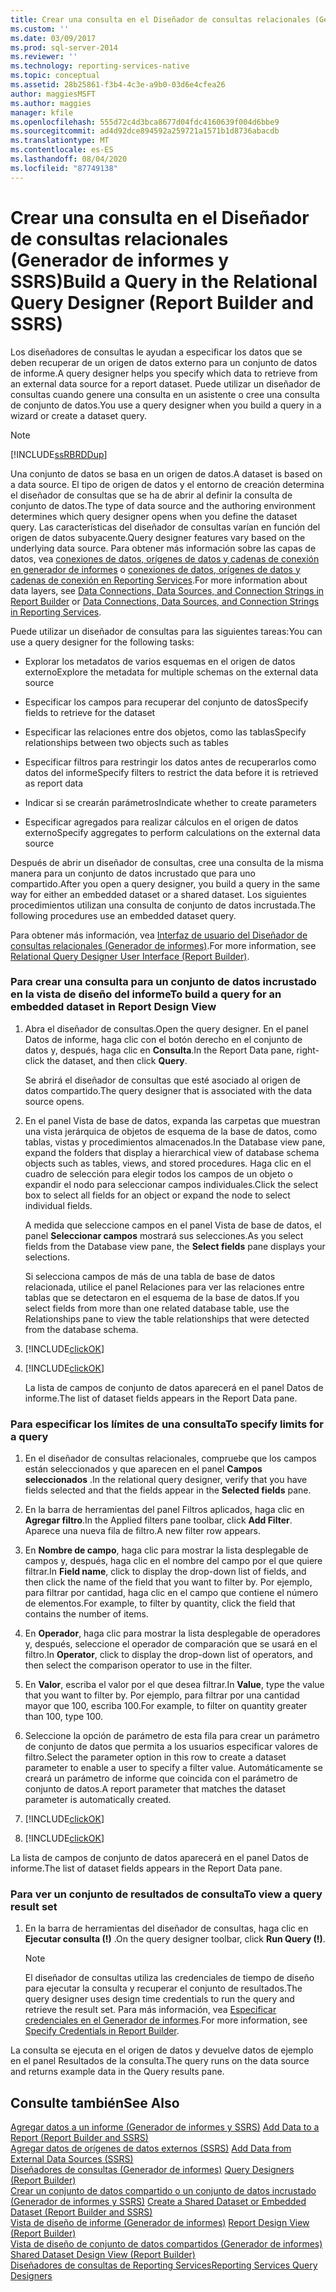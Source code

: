 ```yaml
---
title: Crear una consulta en el Diseñador de consultas relacionales (Generador de informes y SSRS) | Microsoft Docs
ms.custom: ''
ms.date: 03/09/2017
ms.prod: sql-server-2014
ms.reviewer: ''
ms.technology: reporting-services-native
ms.topic: conceptual
ms.assetid: 28b25861-f3b4-4c3e-a9b0-03d6e4cfea26
author: maggiesMSFT
ms.author: maggies
manager: kfile
ms.openlocfilehash: 555d72c4d3bca8677d04fdc4160639f004d6bbe9
ms.sourcegitcommit: ad4d92dce894592a259721a1571b1d8736abacdb
ms.translationtype: MT
ms.contentlocale: es-ES
ms.lasthandoff: 08/04/2020
ms.locfileid: "87749138"
---
```

# <a name="build-a-query-in-the-relational-query-designer-report-builder-and-ssrs"></a><span data-ttu-id="75481-102">Crear una consulta en el Diseñador de consultas relacionales (Generador de informes y SSRS)</span><span class="sxs-lookup"><span data-stu-id="75481-102">Build a Query in the Relational Query Designer (Report Builder and SSRS)</span></span>
  <span data-ttu-id="75481-103">Los diseñadores de consultas le ayudan a especificar los datos que se deben recuperar de un origen de datos externo para un conjunto de datos de informe.</span><span class="sxs-lookup"><span data-stu-id="75481-103">A query designer helps you specify which data to retrieve from an external data source for a report dataset.</span></span> <span data-ttu-id="75481-104">Puede utilizar un diseñador de consultas cuando genere una consulta en un asistente o cree una consulta de conjunto de datos.</span><span class="sxs-lookup"><span data-stu-id="75481-104">You use a query designer when you build a query in a wizard or create a dataset query.</span></span>  
  
> [!NOTE]  
>  [!INCLUDE[ssRBRDDup](../../includes/ssrbrddup-md.md)]  
  
 <span data-ttu-id="75481-105">Una conjunto de datos se basa en un origen de datos.</span><span class="sxs-lookup"><span data-stu-id="75481-105">A dataset is based on a data source.</span></span> <span data-ttu-id="75481-106">El tipo de origen de datos y el entorno de creación determina el diseñador de consultas que se ha de abrir al definir la consulta de conjunto de datos.</span><span class="sxs-lookup"><span data-stu-id="75481-106">The type of data source and the authoring environment determines which query designer opens when you define the dataset query.</span></span> <span data-ttu-id="75481-107">Las características del diseñador de consultas varían en función del origen de datos subyacente.</span><span class="sxs-lookup"><span data-stu-id="75481-107">Query designer features vary based on the underlying data source.</span></span> <span data-ttu-id="75481-108">Para obtener más información sobre las capas de datos, vea [conexiones de datos, orígenes de datos y cadenas de conexión en generador de informes](../data-connections-data-sources-and-connection-strings-in-report-builder.md) o [conexiones de datos, orígenes de datos y cadenas de conexión en Reporting Services](../data-connections-data-sources-and-connection-strings-in-reporting-services.md).</span><span class="sxs-lookup"><span data-stu-id="75481-108">For more information about data layers, see [Data Connections, Data Sources, and Connection Strings in Report Builder](../data-connections-data-sources-and-connection-strings-in-report-builder.md) or [Data Connections, Data Sources, and Connection Strings in Reporting Services](../data-connections-data-sources-and-connection-strings-in-reporting-services.md).</span></span>  
  
 <span data-ttu-id="75481-109">Puede utilizar un diseñador de consultas para las siguientes tareas:</span><span class="sxs-lookup"><span data-stu-id="75481-109">You can use a query designer for the following tasks:</span></span>  
  
-   <span data-ttu-id="75481-110">Explorar los metadatos de varios esquemas en el origen de datos externo</span><span class="sxs-lookup"><span data-stu-id="75481-110">Explore the metadata for multiple schemas on the external data source</span></span>  
  
-   <span data-ttu-id="75481-111">Especificar los campos para recuperar del conjunto de datos</span><span class="sxs-lookup"><span data-stu-id="75481-111">Specify fields to retrieve for the dataset</span></span>  
  
-   <span data-ttu-id="75481-112">Especificar las relaciones entre dos objetos, como las tablas</span><span class="sxs-lookup"><span data-stu-id="75481-112">Specify relationships between two objects such as tables</span></span>  
  
-   <span data-ttu-id="75481-113">Especificar filtros para restringir los datos antes de recuperarlos como datos del informe</span><span class="sxs-lookup"><span data-stu-id="75481-113">Specify filters to restrict the data before it is retrieved as report data</span></span>  
  
-   <span data-ttu-id="75481-114">Indicar si se crearán parámetros</span><span class="sxs-lookup"><span data-stu-id="75481-114">Indicate whether to create parameters</span></span>  
  
-   <span data-ttu-id="75481-115">Especificar agregados para realizar cálculos en el origen de datos externo</span><span class="sxs-lookup"><span data-stu-id="75481-115">Specify aggregates to perform calculations on the external data source</span></span>  
  
 <span data-ttu-id="75481-116">Después de abrir un diseñador de consultas, cree una consulta de la misma manera para un conjunto de datos incrustado que para uno compartido.</span><span class="sxs-lookup"><span data-stu-id="75481-116">After you open a query designer, you build a query in the same way for either an embedded dataset or a shared dataset.</span></span> <span data-ttu-id="75481-117">Los siguientes procedimientos utilizan una consulta de conjunto de datos incrustada.</span><span class="sxs-lookup"><span data-stu-id="75481-117">The following procedures use an embedded dataset query.</span></span>  
  
 <span data-ttu-id="75481-118">Para obtener más información, vea [Interfaz de usuario del Diseñador de consultas relacionales &#40;Generador de informes&#41;](relational-query-designer-user-interface-report-builder.md).</span><span class="sxs-lookup"><span data-stu-id="75481-118">For more information, see [Relational Query Designer User Interface &#40;Report Builder&#41;](relational-query-designer-user-interface-report-builder.md).</span></span>  
  
### <a name="to-build-a-query-for-an-embedded-dataset-in-report-design-view"></a><span data-ttu-id="75481-119">Para crear una consulta para un conjunto de datos incrustado en la vista de diseño del informe</span><span class="sxs-lookup"><span data-stu-id="75481-119">To build a query for an embedded dataset in Report Design View</span></span>  
  
1.  <span data-ttu-id="75481-120">Abra el diseñador de consultas.</span><span class="sxs-lookup"><span data-stu-id="75481-120">Open the query designer.</span></span> <span data-ttu-id="75481-121">En el panel Datos de informe, haga clic con el botón derecho en el conjunto de datos y, después, haga clic en **Consulta**.</span><span class="sxs-lookup"><span data-stu-id="75481-121">In the Report Data pane, right-click the dataset, and then click **Query**.</span></span>  
  
     <span data-ttu-id="75481-122">Se abrirá el diseñador de consultas que esté asociado al origen de datos compartido.</span><span class="sxs-lookup"><span data-stu-id="75481-122">The query designer that is associated with the data source opens.</span></span>  
  
2.  <span data-ttu-id="75481-123">En el panel Vista de base de datos, expanda las carpetas que muestran una vista jerárquica de objetos de esquema de la base de datos, como tablas, vistas y procedimientos almacenados.</span><span class="sxs-lookup"><span data-stu-id="75481-123">In the Database view pane, expand the folders that display a hierarchical view of database schema objects such as tables, views, and stored procedures.</span></span> <span data-ttu-id="75481-124">Haga clic en el cuadro de selección para elegir todos los campos de un objeto o expandir el nodo para seleccionar campos individuales.</span><span class="sxs-lookup"><span data-stu-id="75481-124">Click the select box to select all fields for an object or expand the node to select individual fields.</span></span>  
  
     <span data-ttu-id="75481-125">A medida que seleccione campos en el panel Vista de base de datos, el panel **Seleccionar campos** mostrará sus selecciones.</span><span class="sxs-lookup"><span data-stu-id="75481-125">As you select fields from the Database view pane, the **Select fields** pane displays your selections.</span></span>  
  
     <span data-ttu-id="75481-126">Si selecciona campos de más de una tabla de base de datos relacionada, utilice el panel Relaciones para ver las relaciones entre tablas que se detectaron en el esquema de la base de datos.</span><span class="sxs-lookup"><span data-stu-id="75481-126">If you select fields from more than one related database table, use the Relationships pane to view the table relationships that were detected from the database schema.</span></span>  
  
3.  [!INCLUDE[clickOK](../../includes/clickok-md.md)]  
  
4.  [!INCLUDE[clickOK](../../includes/clickok-md.md)]  
  
     <span data-ttu-id="75481-127">La lista de campos de conjunto de datos aparecerá en el panel Datos de informe.</span><span class="sxs-lookup"><span data-stu-id="75481-127">The list of dataset fields appears in the Report Data pane.</span></span>  
  
### <a name="to-specify-limits-for-a-query"></a><span data-ttu-id="75481-128">Para especificar los límites de una consulta</span><span class="sxs-lookup"><span data-stu-id="75481-128">To specify limits for a query</span></span>  
  
1.  <span data-ttu-id="75481-129">En el diseñador de consultas relacionales, compruebe que los campos están seleccionados y que aparecen en el panel **Campos seleccionados** .</span><span class="sxs-lookup"><span data-stu-id="75481-129">In the relational query designer, verify that you have fields selected and that the fields appear in the **Selected fields** pane.</span></span>  
  
2.  <span data-ttu-id="75481-130">En la barra de herramientas del panel Filtros aplicados, haga clic en **Agregar filtro**.</span><span class="sxs-lookup"><span data-stu-id="75481-130">In the Applied filters pane toolbar, click **Add Filter**.</span></span> <span data-ttu-id="75481-131">Aparece una nueva fila de filtro.</span><span class="sxs-lookup"><span data-stu-id="75481-131">A new filter row appears.</span></span>  
  
3.  <span data-ttu-id="75481-132">En **Nombre de campo**, haga clic para mostrar la lista desplegable de campos y, después, haga clic en el nombre del campo por el que quiere filtrar.</span><span class="sxs-lookup"><span data-stu-id="75481-132">In **Field name**, click to display the drop-down list of fields, and then click the name of the field that you want to filter by.</span></span> <span data-ttu-id="75481-133">Por ejemplo, para filtrar por cantidad, haga clic en el campo que contiene el número de elementos.</span><span class="sxs-lookup"><span data-stu-id="75481-133">For example, to filter by quantity, click the field that contains the number of items.</span></span>  
  
4.  <span data-ttu-id="75481-134">En **Operador**, haga clic para mostrar la lista desplegable de operadores y, después, seleccione el operador de comparación que se usará en el filtro.</span><span class="sxs-lookup"><span data-stu-id="75481-134">In **Operator**, click to display the drop-down list of operators, and then select the comparison operator to use in the filter.</span></span>  
  
5.  <span data-ttu-id="75481-135">En **Valor**, escriba el valor por el que desea filtrar.</span><span class="sxs-lookup"><span data-stu-id="75481-135">In **Value**, type the value that you want to filter by.</span></span> <span data-ttu-id="75481-136">Por ejemplo, para filtrar por una cantidad mayor que 100, escriba 100.</span><span class="sxs-lookup"><span data-stu-id="75481-136">For example, to filter on quantity greater than 100, type 100.</span></span>  
  
6.  <span data-ttu-id="75481-137">Seleccione la opción de parámetro de esta fila para crear un parámetro de conjunto de datos que permita a los usuarios especificar valores de filtro.</span><span class="sxs-lookup"><span data-stu-id="75481-137">Select the parameter option in this row to create a dataset parameter to enable a user to specify a filter value.</span></span> <span data-ttu-id="75481-138">Automáticamente se creará un parámetro de informe que coincida con el parámetro de conjunto de datos.</span><span class="sxs-lookup"><span data-stu-id="75481-138">A report parameter that matches the dataset parameter is automatically created.</span></span>  
  
7.  [!INCLUDE[clickOK](../../includes/clickok-md.md)]  
  
8.  [!INCLUDE[clickOK](../../includes/clickok-md.md)]  
  
 <span data-ttu-id="75481-139">La lista de campos de conjunto de datos aparecerá en el panel Datos de informe.</span><span class="sxs-lookup"><span data-stu-id="75481-139">The list of dataset fields appears in the Report Data pane.</span></span>  
  
### <a name="to-view-a-query-result-set"></a><span data-ttu-id="75481-140">Para ver un conjunto de resultados de consulta</span><span class="sxs-lookup"><span data-stu-id="75481-140">To view a query result set</span></span>  
  
1.  <span data-ttu-id="75481-141">En la barra de herramientas del diseñador de consultas, haga clic en **Ejecutar consulta (!)** .</span><span class="sxs-lookup"><span data-stu-id="75481-141">On the query designer toolbar, click **Run Query (!)**.</span></span>  
  
    > [!NOTE]  
    >  <span data-ttu-id="75481-142">El diseñador de consultas utiliza las credenciales de tiempo de diseño para ejecutar la consulta y recuperar el conjunto de resultados.</span><span class="sxs-lookup"><span data-stu-id="75481-142">The query designer uses design time credentials to run the query and retrieve the result set.</span></span> <span data-ttu-id="75481-143">Para más información, vea [Especificar credenciales en el Generador de informes](../specify-credentials-in-report-builder.md).</span><span class="sxs-lookup"><span data-stu-id="75481-143">For more information, see [Specify Credentials in Report Builder](../specify-credentials-in-report-builder.md).</span></span>  
  
 <span data-ttu-id="75481-144">La consulta se ejecuta en el origen de datos y devuelve datos de ejemplo en el panel Resultados de la consulta.</span><span class="sxs-lookup"><span data-stu-id="75481-144">The query runs on the data source and returns example data in the Query results pane.</span></span>  
  
## <a name="see-also"></a><span data-ttu-id="75481-145">Consulte también</span><span class="sxs-lookup"><span data-stu-id="75481-145">See Also</span></span>  
 <span data-ttu-id="75481-146">[Agregar datos a un informe &#40;Generador de informes y SSRS&#41;](report-datasets-ssrs.md) </span><span class="sxs-lookup"><span data-stu-id="75481-146">[Add Data to a Report &#40;Report Builder and SSRS&#41;](report-datasets-ssrs.md) </span></span>  
 <span data-ttu-id="75481-147">[Agregar datos de orígenes de datos externos &#40;SSRS&#41;](add-data-from-external-data-sources-ssrs.md) </span><span class="sxs-lookup"><span data-stu-id="75481-147">[Add Data from External Data Sources &#40;SSRS&#41;](add-data-from-external-data-sources-ssrs.md) </span></span>  
 <span data-ttu-id="75481-148">[Diseñadores de consultas &#40;Generador de informes&#41;](../query-designers-report-builder.md) </span><span class="sxs-lookup"><span data-stu-id="75481-148">[Query Designers &#40;Report Builder&#41;](../query-designers-report-builder.md) </span></span>  
 <span data-ttu-id="75481-149">[Crear un conjunto de datos compartido o un conjunto de datos incrustado &#40;Generador de informes y SSRS&#41;](create-a-shared-dataset-or-embedded-dataset-report-builder-and-ssrs.md) </span><span class="sxs-lookup"><span data-stu-id="75481-149">[Create a Shared Dataset or Embedded Dataset &#40;Report Builder and SSRS&#41;](create-a-shared-dataset-or-embedded-dataset-report-builder-and-ssrs.md) </span></span>  
 <span data-ttu-id="75481-150">[Vista de diseño de informe &#40;Generador de informes&#41;](../report-builder/report-design-view-report-builder.md) </span><span class="sxs-lookup"><span data-stu-id="75481-150">[Report Design View &#40;Report Builder&#41;](../report-builder/report-design-view-report-builder.md) </span></span>  
 <span data-ttu-id="75481-151">[Vista de diseño de conjunto de datos compartidos &#40;Generador de informes&#41;](../report-builder/shared-dataset-design-view-report-builder.md) </span><span class="sxs-lookup"><span data-stu-id="75481-151">[Shared Dataset Design View &#40;Report Builder&#41;](../report-builder/shared-dataset-design-view-report-builder.md) </span></span>  
 [<span data-ttu-id="75481-152">Diseñadores de consultas de Reporting Services</span><span class="sxs-lookup"><span data-stu-id="75481-152">Reporting Services Query Designers</span></span>](../reporting-services-query-designers.md)  
  
  
